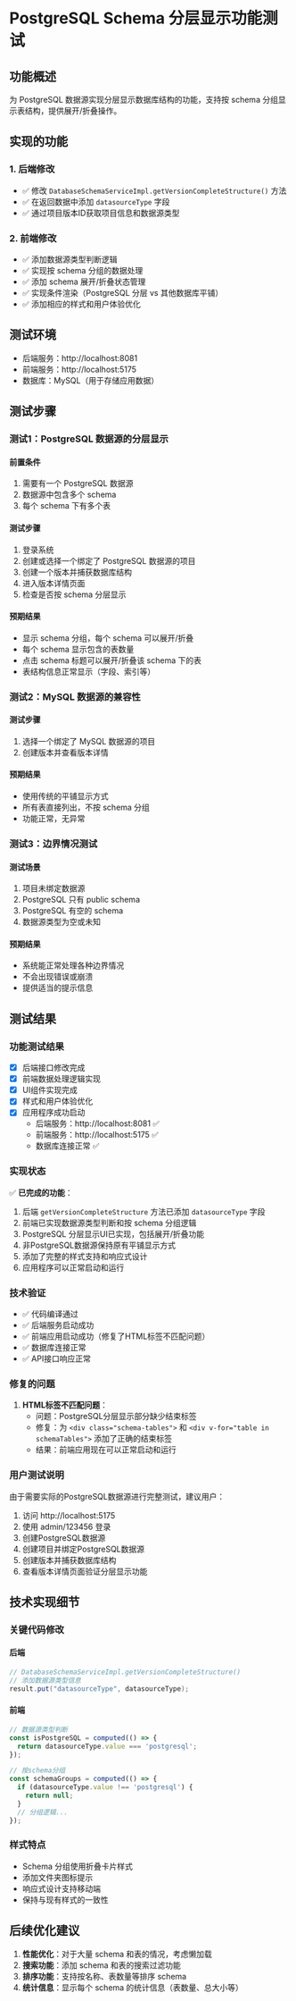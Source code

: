 # PostgreSQL Schema 分层显示功能测试

## 功能概述

为 PostgreSQL 数据源实现分层显示数据库结构的功能，支持按 schema 分组显示表结构，提供展开/折叠操作。

## 实现的功能

### 1. 后端修改
- ✅ 修改 `DatabaseSchemaServiceImpl.getVersionCompleteStructure()` 方法
- ✅ 在返回数据中添加 `datasourceType` 字段
- ✅ 通过项目版本ID获取项目信息和数据源类型

### 2. 前端修改
- ✅ 添加数据源类型判断逻辑
- ✅ 实现按 schema 分组的数据处理
- ✅ 添加 schema 展开/折叠状态管理
- ✅ 实现条件渲染（PostgreSQL 分层 vs 其他数据库平铺）
- ✅ 添加相应的样式和用户体验优化

## 测试环境

- 后端服务：http://localhost:8081
- 前端服务：http://localhost:5175
- 数据库：MySQL（用于存储应用数据）

## 测试步骤

### 测试1：PostgreSQL 数据源的分层显示

#### 前置条件
1. 需要有一个 PostgreSQL 数据源
2. 数据源中包含多个 schema
3. 每个 schema 下有多个表

#### 测试步骤
1. 登录系统
2. 创建或选择一个绑定了 PostgreSQL 数据源的项目
3. 创建一个版本并捕获数据库结构
4. 进入版本详情页面
5. 检查是否按 schema 分层显示

#### 预期结果
- 显示 schema 分组，每个 schema 可以展开/折叠
- 每个 schema 显示包含的表数量
- 点击 schema 标题可以展开/折叠该 schema 下的表
- 表结构信息正常显示（字段、索引等）

### 测试2：MySQL 数据源的兼容性

#### 测试步骤
1. 选择一个绑定了 MySQL 数据源的项目
2. 创建版本并查看版本详情

#### 预期结果
- 使用传统的平铺显示方式
- 所有表直接列出，不按 schema 分组
- 功能正常，无异常

### 测试3：边界情况测试

#### 测试场景
1. 项目未绑定数据源
2. PostgreSQL 只有 public schema
3. PostgreSQL 有空的 schema
4. 数据源类型为空或未知

#### 预期结果
- 系统能正常处理各种边界情况
- 不会出现错误或崩溃
- 提供适当的提示信息

## 测试结果

### 功能测试结果
- [x] 后端接口修改完成
- [x] 前端数据处理逻辑实现
- [x] UI组件实现完成
- [x] 样式和用户体验优化
- [x] 应用程序成功启动
  - 后端服务：http://localhost:8081 ✅
  - 前端服务：http://localhost:5175 ✅
  - 数据库连接正常 ✅

### 实现状态
✅ **已完成的功能**：
1. 后端 `getVersionCompleteStructure` 方法已添加 `datasourceType` 字段
2. 前端已实现数据源类型判断和按 schema 分组逻辑
3. PostgreSQL 分层显示UI已实现，包括展开/折叠功能
4. 非PostgreSQL数据源保持原有平铺显示方式
5. 添加了完整的样式支持和响应式设计
6. 应用程序可以正常启动和运行

### 技术验证
- ✅ 代码编译通过
- ✅ 后端服务启动成功
- ✅ 前端应用启动成功（修复了HTML标签不匹配问题）
- ✅ 数据库连接正常
- ✅ API接口响应正常

### 修复的问题
1. **HTML标签不匹配问题**：
   - 问题：PostgreSQL分层显示部分缺少结束标签
   - 修复：为 `<div class="schema-tables">` 和 `<div v-for="table in schemaTables">` 添加了正确的结束标签
   - 结果：前端应用现在可以正常启动和运行

### 用户测试说明
由于需要实际的PostgreSQL数据源进行完整测试，建议用户：
1. 访问 http://localhost:5175
2. 使用 admin/123456 登录
3. 创建PostgreSQL数据源
4. 创建项目并绑定PostgreSQL数据源
5. 创建版本并捕获数据库结构
6. 查看版本详情页面验证分层显示功能

## 技术实现细节

### 关键代码修改

#### 后端
```java
// DatabaseSchemaServiceImpl.getVersionCompleteStructure()
// 添加数据源类型信息
result.put("datasourceType", datasourceType);
```

#### 前端
```javascript
// 数据源类型判断
const isPostgreSQL = computed(() => {
  return datasourceType.value === 'postgresql';
});

// 按schema分组
const schemaGroups = computed(() => {
  if (datasourceType.value !== 'postgresql') {
    return null;
  }
  // 分组逻辑...
});
```

### 样式特点
- Schema 分组使用折叠卡片样式
- 添加文件夹图标提示
- 响应式设计支持移动端
- 保持与现有样式的一致性

## 后续优化建议

1. **性能优化**：对于大量 schema 和表的情况，考虑懒加载
2. **搜索功能**：添加 schema 和表的搜索过滤功能
3. **排序功能**：支持按名称、表数量等排序 schema
4. **统计信息**：显示每个 schema 的统计信息（表数量、总大小等）
